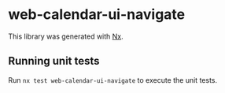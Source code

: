 # web-calendar-ui-navigate

This library was generated with [Nx](https://nx.dev).

## Running unit tests

Run `nx test web-calendar-ui-navigate` to execute the unit tests.
